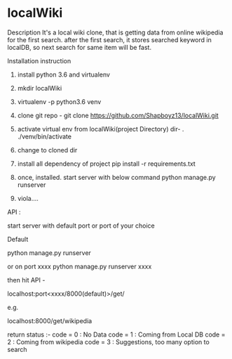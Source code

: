 # localWiki

Description
It's a local wiki clone, that is getting data from online wikipedia for the first search.
after the first search, it stores searched keyword in localDB, so next search for same item will be fast.

Installation instruction
1) install python 3.6 and virtualenv
2) mkdir localWiki
3) virtualenv -p python3.6 venv
4) clone git repo - 
	git clone https://github.com/Shapboyz13/localWiki.git
5) activate virtual env from localWiki(project Directory) dir- 
	. ./venv/bin/activate

6) change to cloned dir
7) install all dependency of project
	pip install -r requirements.txt
8) once, installed. start server with below command
	python manage.py runserver
9) viola.... 

API :

start server with default port or port of your choice

Default

python manage.py runserver


or on port xxxx
python manage.py runserver xxxx

then hit API -

localhost:port<xxxx/8000(default)>/get/<searchkeyword>

e.g.

localhost:8000/get/wikipedia


return status :- 
code = 0	: No Data
code = 1	: Coming from Local DB
code = 2	: Coming from wikipedia
code = 3	: Suggestions, too many option to search
